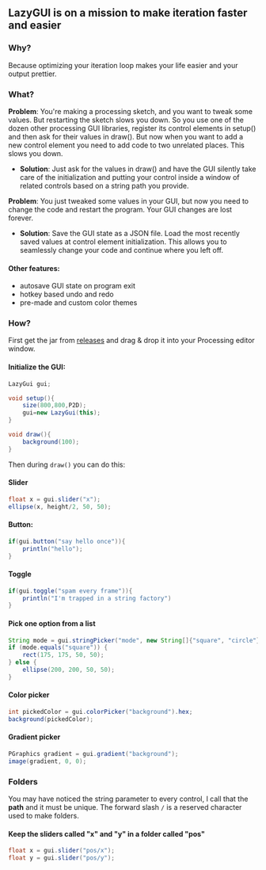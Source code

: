 ## LazyGUI is on a mission to make iteration faster and easier

### Why?
Because optimizing your iteration loop makes your life easier and your output prettier.

### What?

**Problem**: You're making a processing sketch, and you want to tweak some values. But restarting the sketch slows you
down. So you use one of the dozen other processing GUI libraries, register its control elements in setup() and then ask for their values in
draw(). But now when you want to add a new control element you need to add code to two unrelated places. This slows you
down.

- **Solution**: Just ask for the values in draw() and have the GUI silently take care of the initialization and putting
  your control inside a window of related controls based on a string path you provide.

**Problem**: You just tweaked some values in your GUI, but now you need to change the code and restart the program. Your
GUI changes are lost forever.

- **Solution**: Save the GUI state as a JSON file. Load the most recently saved values at control element
  initialization. This allows you to seamlessly change your code and continue where you left off.

#### Other features:
- autosave GUI state on program exit
- hotkey based undo and redo
- pre-made and custom color themes


### How?

First get the jar from [releases](https://github.com/KrabCode/LazyGui/releases) and drag & drop it into your Processing
editor window.

#### Initialize the GUI:

```java
LazyGui gui;

void setup(){
    size(800,800,P2D);
    gui=new LazyGui(this);
}

void draw(){
    background(100);
}
```
 Then during `draw()` you can do this:

#### Slider
```java
float x = gui.slider("x");
ellipse(x, height/2, 50, 50);
```

#### Button:

```java
if(gui.button("say hello once")){
    println("hello");
}
```

#### Toggle

```java
if(gui.toggle("spam every frame")){
    println("I'm trapped in a string factory")
}
```

#### Pick one option from a list

```java
String mode = gui.stringPicker("mode", new String[]{"square", "circle"});
if (mode.equals("square")) {
    rect(175, 175, 50, 50);
} else {
    ellipse(200, 200, 50, 50);
}
```

#### Color picker
```java
int pickedColor = gui.colorPicker("background").hex;
background(pickedColor);
```

#### Gradient picker
```java
PGraphics gradient = gui.gradient("background");
image(gradient, 0, 0);
```

### Folders

You may have noticed the string parameter to every control, I call that the **path** and it must be unique.
The forward slash `/` is a reserved character used to make folders.

#### Keep the sliders called "x" and "y" in a folder called "pos"
```java
float x = gui.slider("pos/x");
float y = gui.slider("pos/y");
``` 